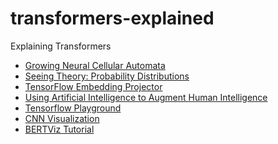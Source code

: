 # transformers-explained
Explaining Transformers

* <a href="https://distill.pub/2020/growing-ca/">Growing Neural Cellular Automata</a>
* <a href="https://seeing-theory.brown.edu/bayesian-inference/index.html#section1">Seeing Theory: Probability Distributions</a>
* <a href="https://projector.tensorflow.org/">TensorFlow Embedding Projector</a>
* <a href="https://distill.pub/2017/aia/">Using Artificial Intelligence to Augment Human Intelligence</a>
* <a href="https://playground.tensorflow.org/">Tensorflow Playground</a>
* <a href="https://adamharley.com/nn_vis/cnn/3d.html">CNN Visualization</a>
* <a href="https://colab.research.google.com/drive/1hXIQ77A4TYS4y3UthWF-Ci7V7vVUoxmQ?usp=sharing">BERTViz Tutorial</a>
